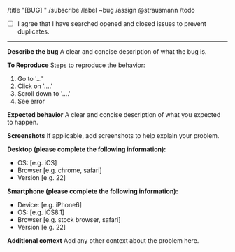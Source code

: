 /title "[BUG] "
/subscribe
/label ~bug
/assign @strausmann
/todo

<!-- Thank you for taking the time to submit an issue! By following these comments and filling out the sections below, you can help the developers get the necessary information to fix your issue. Please provide a single issue per report. You can also preview this report before submitting it. Feel free to modify/remove sections to fit the nature of your issue. -->

<!-- Please search to check that your issue has not been created already. By preventing duplicate issues, you can help keep the repository organized. If your current issue has already been created and is still unresolved, you can contribute by commenting there. -->
<!-- Replace the empty checkbox [ ] below with a checked one [x] if you have already searched for your issue. -->
- [ ] I agree that I have searched opened and closed issues to prevent duplicates.

--------------------

**Describe the bug**
A clear and concise description of what the bug is.

**To Reproduce**
Steps to reproduce the behavior:
1. Go to '...'
2. Click on '....'
3. Scroll down to '....'
4. See error

**Expected behavior**
A clear and concise description of what you expected to happen.

**Screenshots**
If applicable, add screenshots to help explain your problem.

**Desktop (please complete the following information):**
 - OS: [e.g. iOS]
 - Browser [e.g. chrome, safari]
 - Version [e.g. 22]

**Smartphone (please complete the following information):**
 - Device: [e.g. iPhone6]
 - OS: [e.g. iOS8.1]
 - Browser [e.g. stock browser, safari]
 - Version [e.g. 22]

**Additional context**
Add any other context about the problem here.
